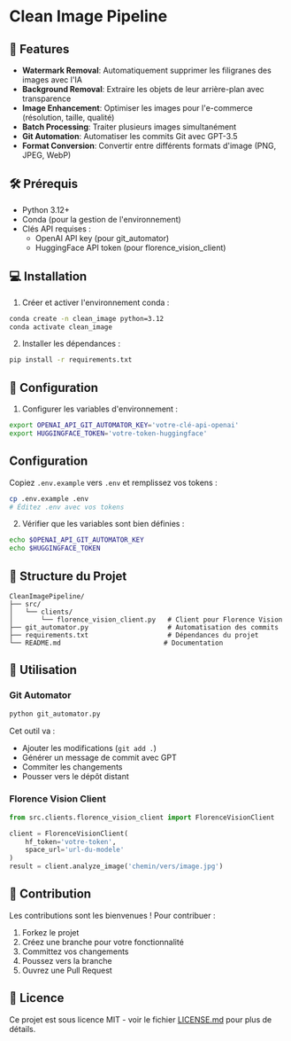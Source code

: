 # Clean Image Pipeline

## 🎯 Features

- **Watermark Removal**: Automatiquement supprimer les filigranes des images avec l'IA
- **Background Removal**: Extraire les objets de leur arrière-plan avec transparence
- **Image Enhancement**: Optimiser les images pour l'e-commerce (résolution, taille, qualité)
- **Batch Processing**: Traiter plusieurs images simultanément
- **Git Automation**: Automatiser les commits Git avec GPT-3.5
- **Format Conversion**: Convertir entre différents formats d'image (PNG, JPEG, WebP)

## 🛠 Prérequis

- Python 3.12+
- Conda (pour la gestion de l'environnement)
- Clés API requises :
  - OpenAI API key (pour git_automator)
  - HuggingFace API token (pour florence_vision_client)

## 💻 Installation

1. Créer et activer l'environnement conda :
```bash
conda create -n clean_image python=3.12
conda activate clean_image
```

2. Installer les dépendances :
```bash
pip install -r requirements.txt
```

## 📝 Configuration

1. Configurer les variables d'environnement :
```bash
export OPENAI_API_GIT_AUTOMATOR_KEY='votre-clé-api-openai'
export HUGGINGFACE_TOKEN='votre-token-huggingface'
```
## Configuration

Copiez `.env.example` vers `.env` et remplissez vos tokens :
```bash
cp .env.example .env
# Éditez .env avec vos tokens
```

2. Vérifier que les variables sont bien définies :
```bash
echo $OPENAI_API_GIT_AUTOMATOR_KEY
echo $HUGGINGFACE_TOKEN
```

## 📁 Structure du Projet

```
CleanImagePipeline/
├── src/
│   └── clients/
│       └── florence_vision_client.py   # Client pour Florence Vision
├── git_automator.py                    # Automatisation des commits
├── requirements.txt                    # Dépendances du projet
└── README.md                          # Documentation
```

## 🚀 Utilisation

### Git Automator

```bash
python git_automator.py
```
Cet outil va :
- Ajouter les modifications (`git add .`)
- Générer un message de commit avec GPT
- Commiter les changements
- Pousser vers le dépôt distant

### Florence Vision Client

```python
from src.clients.florence_vision_client import FlorenceVisionClient

client = FlorenceVisionClient(
    hf_token='votre-token',
    space_url='url-du-modele'
)
result = client.analyze_image('chemin/vers/image.jpg')
```

## 🤝 Contribution

Les contributions sont les bienvenues ! Pour contribuer :

1. Forkez le projet
2. Créez une branche pour votre fonctionnalité
3. Committez vos changements
4. Poussez vers la branche
5. Ouvrez une Pull Request

## 📄 Licence

Ce projet est sous licence MIT - voir le fichier [LICENSE.md](LICENSE.md) pour plus de détails.
